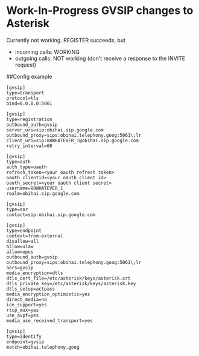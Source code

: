 # Work-In-Progress GVSIP changes to Asterisk

Currently not working. REGISTER succeeds, but
- incoming calls: WORKING
- outgoing calls: NOT working (don't receive a response to the INVITE request)

##Config example
```
[gvsip]
type=transport
protocol=tls
bind=0.0.0.0:5061

[gvsip]
type=registration
outbound_auth=gvsip
server_uri=sip:obihai.sip.google.com
outbound_proxy=sips:obihai.telephony.goog:5061\;lr
client_uri=sip:88WHATEVER_1@obihai.sip.google.com
retry_interval=60

[gvsip]
type=auth
auth_type=oauth
refresh_token=<your oauth refresh token>
oauth_clientid=<your oauth client id>
oauth_secret=<your oauth client secret>
username=88WHATEVER_1
realm=obihai.sip.google.com

[gvsip]
type=aor
contact=sip:obihai.sip.google.com

[gvsip]
type=endpoint
context=from-external
disallow=all
allow=ulaw
allow=opus
outbound_auth=gvsip
outbound_proxy=sips:obihai.telephony.goog:5061\;lr
aors=gvsip
media_encryption=dtls
dtls_cert_file=/etc/asterisk/keys/asterisk.crt
dtls_private_key=/etc/asterisk/keys/asterisk.key
dtls_setup=actpass
media_encryption_optimistic=yes
direct_media=no
ice_support=yes
rtcp_mux=yes
use_avpf=yes
media_use_received_transport=yes

[gvsip]
type=identify
endpoint=gvsip
match=obihai.telephony.goog
```
